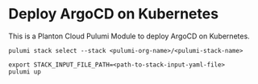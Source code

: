 # Deploy ArgoCD on Kubernetes

This is a Planton Cloud Pulumi Module to deploy ArgoCD on Kubernetes.

```shell
pulumi stack select --stack <pulumi-org-name>/<pulumi-stack-name>
```

```shell
export STACK_INPUT_FILE_PATH=<path-to-stack-input-yaml-file>
pulumi up
```
